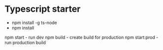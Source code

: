 # Typescript starter

- npm install -g ts-node
- npm install

npm start - run dev
npm build - create build for production
npm start:prod - run production build

